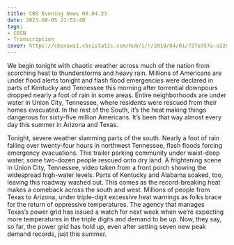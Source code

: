 ```yaml
---
title: CBS Evening News 08.04.23
date: 2023-08-05 21:53:48
tags:
- CBSN
- Transcription
cover: https://cbsnews1.cbsistatic.com/hub/i/r/2019/04/01/727e357a-a126-4138-a2c5-4d3222669d57/thumbnail/640x360/3ff2761028dc5c65cc4f07acd54bcd5c/cbsn2-logo-1920x1080.jpg
---
```

We begin tonight with chaotic weather across much of the nation from scorching heat to thunderstorms and heavy rain. Millions of Americans are under flood alerts tonight and flash flood emergencies were declared in parts of Kentucky and Tennessee this morning after torrential downpours dropped nearly a foot of rain in some areas. Entire neighborhoods are under water in Union City, Tennessee, where residents were rescued from their homes evacuated. In the rest of the South, it’s the heat making things dangerous for sixty-five million Americans. It’s been that way almost every day this summer in Arizona and Texas.

Tonight, severe weather slamming parts of the south. Nearly a foot of rain falling over twenty-four hours in northwest Tennessee, flash floods forcing emergency evacuations. This trailer parking community under waist-deep water, some two-dozen people rescued onto dry land. A frightening scene in Union City, Tennessee, video taken from a front porch showing the widespread high-water levels. Parts of Kentucky and Alabama soaked, too, leaving this roadway washed out. This comes as the record-breaking heat makes a comeback across the south and west. Millions of people from Texas to Arizona, under triple-digit excessive heat warnings as folks brace for the return of oppressive temperatures. The agency that manages Texas’s power grid has issued a watch for next week when we’re expecting more temperatures in the triple digits and demand to be up. Now, they say, so far, the power grid has hold up, even after setting seven new peak demand records, just this summer. 
